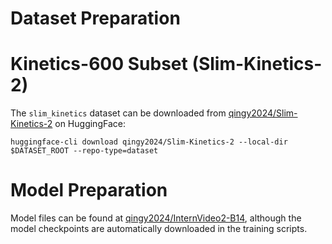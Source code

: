 # Dataset Preparation

# Kinetics-600 Subset (Slim-Kinetics-2)

The `slim_kinetics` dataset can be downloaded from [qingy2024/Slim-Kinetics-2](https://huggingface.co/datasets/qingy2024/Slim-Kinetics-2) on HuggingFace:

```
huggingface-cli download qingy2024/Slim-Kinetics-2 --local-dir $DATASET_ROOT --repo-type=dataset
```


# Model Preparation

Model files can be found at [qingy2024/InternVideo2-B14](https://huggingface.co/qingy2024/InternVideo2-B14/tree/main), although the model checkpoints are automatically downloaded in the training scripts.
